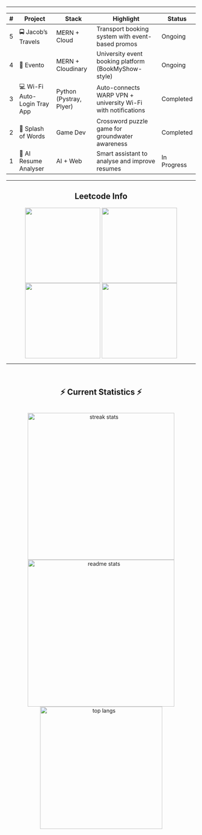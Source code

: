 <!--   <h2>🐍 Contributions 🐍</h2>
  <img alt="snake eating my contributions" src="https://raw.githubusercontent.com/jameskalvium/jameskalvium/output/github-contribution-grid-snake.svg" />
  <p align="center">
  
  <img  align=top flex-grow=1 src="https://leetcard.jacoblin.cool/jameskalvium?theme=dark&font=Nunito&ext=heatmap" />  

</div> -->

---

<table align="center"> 
  <thead> 
    <tr> 
      <th>#</th> 
      <th>Project</th> 
      <th>Stack</th> 
      <th>Highlight</th> 
      <th>Status</th> 
    </tr> 
  </thead> 
  
  <tbody> 
    <tr> 
      <td>5</td> 
      <td>🚍 Jacob’s Travels</td> 
      <td>MERN + Cloud</td> 
      <td>Transport booking system with event-based promos</td> 
      <td>Ongoing</td> 
    </tr> 
    <tr> 
      <td>4</td> 
      <td>📱 Evento</td> 
      <td>MERN + Cloudinary</td> 
      <td>University event booking platform (BookMyShow-style)</td> 
      <td>Ongoing</td> 
    </tr> 
    <tr> 
      <td>3</td> 
      <td>💻 Wi-Fi Auto-Login Tray App</td> 
      <td>Python (Pystray, Plyer)</td> 
      <td>Auto-connects WARP VPN + university Wi-Fi with notifications</td> 
      <td>Completed</td> 
    </tr> 
    <tr> 
      <td>2</td> 
      <td>🧩 Splash of Words</td> 
      <td>Game Dev</td> 
      <td>Crossword puzzle game for groundwater awareness</td> 
      <td>Completed</td> 
    </tr> 
    <tr> 
      <td>1</td> 
      <td>🤖 AI Resume Analyser</td> 
      <td>AI + Web</td> 
      <td>Smart assistant to analyse and improve resumes</td> 
      <td>In Progress</td> 
    </tr> 
  </tbody> 
</table>

---

<div align="center"> 
<h2 align="center">Leetcode Info</h2>  
<p align="center">
  <a href="https://leetcode.com/jameskalvium/" target="_blank"><img align="center" src="https://leetcode.com/static/images/badges/2024/gif/2024-02.gif" height="200" width="200" /></a>
  <a href="https://leetcode.com/jameskalvium/" target="_blank"><img align="center" src="https://leetcode.com/static/images/badges/2024/gif/2024-03.gif" height="200" width="200" /></a>
  <a href="https://leetcode.com/jameskalvium/" target="_blank"><img align="center" src="https://assets.leetcode.com/static_assets/marketing/2024-200.gif" height="200" width="200" /></a>
  <a href="https://leetcode.com/jameskalvium/" target="_blank"><img align="center" src="https://assets.leetcode.com/static_assets/marketing/2024-100.gif" height="200" width="200" /></a>
</p>
</div>

---

<br/>
<h2 align="center">⚡ Current Statistics ⚡</h2>
<br>
<div align=center>
  <img width=390 src="https://streak-stats.demolab.com/?user=jameskalvium&count_private=true&theme=react&border_radius=10" alt="streak stats"/>
  <img width=390 src="https://github-readme-stats.vercel.app/api?username=jameskalvium&show_icons=true&theme=react&rank_icon=github&border_radius=10" alt="readme stats" />
  <img width=325 align="center" src="https://github-readme-stats.vercel.app/api/top-langs/?username=jameskalvium&hide=HTML&langs_count=8&layout=compact&theme=react&border_radius=10&size_weight=0.5&count_weight=0.5&exclude_repo=github-readme-stats" alt="top langs" />
</div>

<br/><br/>
